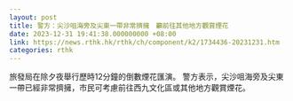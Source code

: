```yaml
---
layout: post
title: 警方：尖沙咀海旁及尖東一帶非常擠擁　籲前往其他地方觀賞煙花
date: 2023-12-31 19:41:38.000000000 +08:00
link: https://news.rthk.hk/rthk/ch/component/k2/1734436-20231231.htm
categories: rthk
---
```


旅發局在除夕夜舉行歷時12分鐘的倒數煙花匯演。 警方表示，尖沙咀海旁及尖東一帶已經非常擠擁，市民可考慮前往西九文化區或其他地方觀賞煙花。

